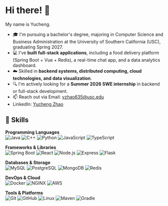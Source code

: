 # Hi there! 👋
My name is Yucheng.

- 🎓 I'm pursuing a bachelor's degree, majoring in Computer Science and Business Administration at the University of Southern California (USC), graduating Spring 2027.  
- 💻 I've **built full-stack applications**, including a food delivery platform (Spring Boot + Vue + Redis), a real-time chat app, and a data analytics dashboard.  
- ☁️ Skilled in **backend systems, distributed computing, cloud technologies, and data visualization**.  
- 🔍 I'm actively looking for a **Summer 2026 SWE internship** in backend or full-stack development.  
- 📫 Reach out via Email: yzhao635@usc.edu
- LinkedIn: [Yucheng Zhao](https://www.linkedin.com/in/yucheng-zhao-387638253/)  

## 🔧 Skills

**Programming Languages**  
![Java](https://img.shields.io/badge/Java-007396?logo=java&logoColor=white&style=flat-square)
![C++](https://img.shields.io/badge/C++-00599C?logo=cplusplus&logoColor=white&style=flat-square)
![Python](https://img.shields.io/badge/Python-3776AB?logo=python&logoColor=white&style=flat-square)
![JavaScript](https://img.shields.io/badge/JavaScript-F7DF1E?logo=javascript&logoColor=black&style=flat-square)
![TypeScript](https://img.shields.io/badge/TypeScript-3178C6?logo=typescript&logoColor=white&style=flat-square)

**Frameworks & Libraries**  
![Spring Boot](https://img.shields.io/badge/Spring%20Boot-6DB33F?logo=springboot&logoColor=white&style=flat-square)
![React](https://img.shields.io/badge/React-61DAFB?logo=react&logoColor=black&style=flat-square)
![Node.js](https://img.shields.io/badge/Node.js-339933?logo=node.js&logoColor=white&style=flat-square)
![Express](https://img.shields.io/badge/Express-000000?logo=express&logoColor=white&style=flat-square)
![Flask](https://img.shields.io/badge/Flask-000000?logo=flask&logoColor=white&style=flat-square)

**Databases & Storage**  
![MySQL](https://img.shields.io/badge/MySQL-4479A1?logo=mysql&logoColor=white&style=flat-square)
![PostgreSQL](https://img.shields.io/badge/PostgreSQL-336791?logo=postgresql&logoColor=white&style=flat-square)
![MongoDB](https://img.shields.io/badge/MongoDB-47A248?logo=mongodb&logoColor=white&style=flat-square)
![Redis](https://img.shields.io/badge/Redis-DC382D?logo=redis&logoColor=white&style=flat-square)

**DevOps & Cloud**  
![Docker](https://img.shields.io/badge/Docker-2496ED?logo=docker&logoColor=white&style=flat-square)
![NGINX](https://img.shields.io/badge/NGINX-009639?logo=nginx&logoColor=white&style=flat-square)
![AWS](https://img.shields.io/badge/AWS-232F3E?logo=amazonaws&logoColor=white&style=flat-square)

**Tools & Platforms**  
![Git](https://img.shields.io/badge/Git-F05032?logo=git&logoColor=white&style=flat-square)
![GitHub](https://img.shields.io/badge/GitHub-181717?logo=github&logoColor=white&style=flat-square)
![Linux](https://img.shields.io/badge/Linux-FCC624?logo=linux&logoColor=black&style=flat-square)
![Maven](https://img.shields.io/badge/Maven-C71A36?logo=apachemaven&logoColor=white&style=flat-square)
![Gradle](https://img.shields.io/badge/Gradle-02303A?logo=gradle&logoColor=white&style=flat-square)

